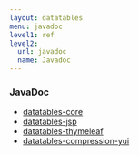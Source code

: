 ```yaml
---
layout: datatables
menu: javadoc
level1: ref
level2:
  url: javadoc
  name: Javadoc
---
```


### JavaDoc

 * [datatables-core](datatables-core)
 * [datatables-jsp](datatables-jsp)
 * [datatables-thymeleaf](datatables-thymeleaf)
 * [datatables-compression-yui](datatables-compression-yui)